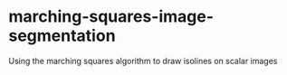 # marching-squares-image-segmentation
Using the marching squares algorithm to draw isolines on scalar images
